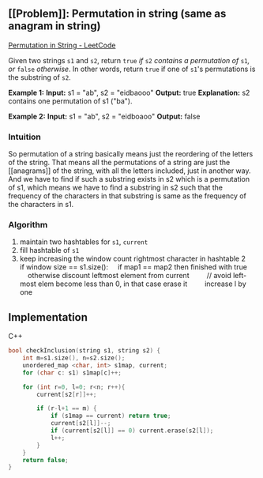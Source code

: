 


## [[Problem]]: Permutation in string (same as anagram in string)

[Permutation in String - LeetCode](https://leetcode.com/problems/permutation-in-string/?envType=study-plan&id=algorithm-i)

Given two strings `s1` and `s2`, return `true` _if_ `s2` _contains a permutation of_ `s1`_, or_ `false` _otherwise_.
In other words, return `true` if one of `s1`'s permutations is the substring of `s2`.

**Example 1:**
**Input:** s1 = "ab", s2 = "eidbaooo"
**Output:** true
**Explanation:** s2 contains one permutation of s1 ("ba").

**Example 2:**
**Input:** s1 = "ab", s2 = "eidboaoo"
**Output:** false


### Intuition
So permutation of a string basically means just the reordering of the letters of the string. 
That means all the permutations of a string are just the [[anagrams]] of the string, with all the letters included, just in another way. 
And we have to find if such a substring exists in s2 which is a permutation of s1, which means we have to find a substring in s2 such that the frequency of the characters in that substring is same as the frequency of the characters in s1.

### Algorithm
1. maintain two hashtables for `s1`, `current` 
2. fill hashtable of `s1`
3. keep increasing the window
	count rightmost character in hashtable 2
    if window size == s1.size():
	    if map1 == map2 then finished with true
        otherwise discount leftmost element from current
        // avoid left-most elem become less than 0, in that case erase it
        increase l by one

## Implementation

C++
```cpp
bool checkInclusion(string s1, string s2) {
    int m=s1.size(), n=s2.size();
    unordered_map <char, int> s1map, current;
    for (char c: s1) s1map[c]++;

    for (int r=0, l=0; r<n; r++){
        current[s2[r]]++;

        if (r-l+1 == m) {
            if (s1map == current) return true;
            current[s2[l]]--;
            if (current[s2[l]] == 0) current.erase(s2[l]);
            l++;
        }
    }
    return false;
}
```

